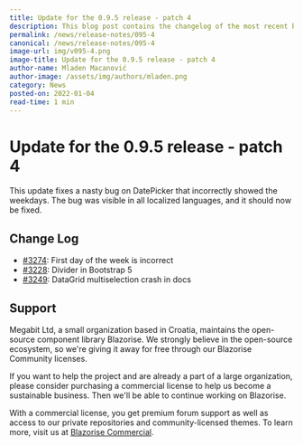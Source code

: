 ```yaml
---
title: Update for the 0.9.5 release - patch 4
description: This blog post contains the changelog of the most recent bug fixes included in the Blazorise v0.9.5.4 release.
permalink: /news/release-notes/095-4
canonical: /news/release-notes/095-4
image-url: img/v095-4.png
image-title: Update for the 0.9.5 release - patch 4
author-name: Mladen Macanović
author-image: /assets/img/authors/mladen.png
category: News
posted-on: 2022-01-04
read-time: 1 min
---
```


# Update for the 0.9.5 release - patch 4

This update fixes a nasty bug on DatePicker that incorrectly showed the weekdays. The bug was visible in all localized languages, and it should now be fixed.

## Change Log

- [#3274](https://github.com/Megabit/Blazorise/issues/3274): First day of the week is incorrect
- [#3228](https://github.com/Megabit/Blazorise/issues/3228): Divider in Bootstrap 5
- [#3249](https://github.com/Megabit/Blazorise/issues/3249): DataGrid multiselection crash in docs

## Support

Megabit Ltd, a small organization based in Croatia, maintains the open-source component library Blazorise. We strongly believe in the open-source ecosystem, so we're giving it away for free through our Blazorise Community licenses.

If you want to help the project and are already a part of a large organization, please consider purchasing a commercial license to help us become a sustainable business. Then we'll be able to continue working on Blazorise.

With a commercial license, you get premium forum support as well as access to our private repositories and community-licensed themes. To learn more, visit us at [Blazorise Commercial](commercial).

